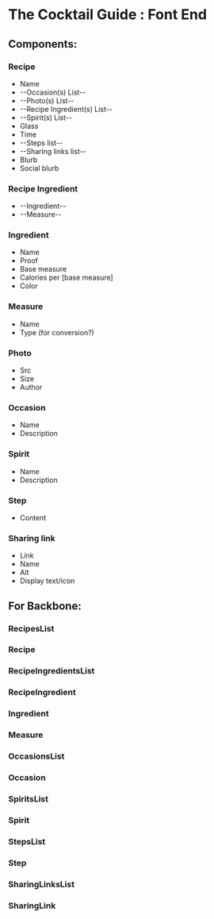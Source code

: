 # The Cocktail Guide : Font End

## Components:

### Recipe
* Name
* --Occasion(s) List--
* --Photo(s) List--
* --Recipe Ingredient(s) List--
* --Spirit(s) List--  
* Glass
* Time
* --Steps list--
* --Sharing links list--
* Blurb
* Social blurb


### Recipe Ingredient
* --Ingredient--
* --Measure--

### Ingredient
* Name
* Proof
* Base measure
* Calories per [base measure]
* Color

### Measure
* Name
* Type (for conversion?)  

### Photo
* Src
* Size
* Author

### Occasion
* Name
* Description

### Spirit
* Name
* Description

### Step
* Content

### Sharing link
* Link
* Name
* Alt
* Display text/icon



## For Backbone:

### RecipesList
### Recipe

### RecipeIngredientsList
### RecipeIngredient

### Ingredient

### Measure

### OccasionsList
### Occasion

### SpiritsList
### Spirit

### StepsList
### Step

### SharingLinksList
### SharingLink
